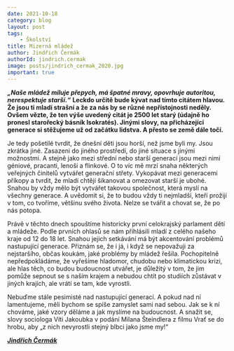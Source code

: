 ```yaml
---
date: 2021-10-18
category: blog
layout: post
tags:
    - Školství
title: Mizerná mládež
author: Jindřich Čermák
authorId: jindrich.cermak
image: posts/jindrich_cermak_2020.jpg
important: true
---
```

***„Naše mládež miluje přepych, má špatné mravy, opovrhuje autoritou, nerespektuje starší.“*** 
**Leckdo určitě bude kývat nad tímto citátem hlavou. Že jsou ti mladí strašní a že za nás by se různé nepřístojnosti neděly. Ovšem vězte, že ten výše uvedený citát je 2500 let starý (údajně ho pronesl starořecký básník Isokratés). Jinými slovy, na přicházející generace si stěžujeme už od začátku lidstva. A přesto se země dále točí.**

Je tedy pošetilé tvrdit, že dnešní děti jsou horší, než jsme byli my. Jsou zkrátka jiné. Zasazeni do jiného prostředí, do jiné situace s jinými možnostmi. A stejně jako mezi střední nebo starší generací jsou mezi nimi géniové, pracanti, lenoši a flinkové. O to víc mě mrzí snaha některých veřejných činitelů vytvářet generační střety. Vykopávat mezi generacemi příkopy a tvrdit, že mladí chtějí šikanovat a omezovat starší je ubohé. Snahou by vždy mělo být vytvářet takovou společnost, která myslí na všechny generace. A uvědomit si, že to budou vždy ti nejmladší, kteří prožijí v tom, co tvoříme, většinu svého života. Nelze se tvářit a chovat se, že po nás potopa.

Právě v těchto dnech spouštíme historicky první celokrajský parlament dětí a mládeže. Podle prvních ohlasů se nám přihlásili mladí z celého našeho kraje od 12 do 18 let. Snahou jejich setkávání má být akcentování problémů nastupující generace. Přiznám se, že i já, i když se nepovažuji za nejstaršího, občas koukám, jaké problémy by mládež řešila. Pochopitelně nepředpokládáme, že vyřešíme hladomor, chudobu nebo klimatickou krizi, ale hlas těch, co budou budoucnost utvářet, je důležitý v tom, že jim pomůže sepnout se s naším krajem a nebudou chtít po studiích zůstávat v jiných krajích, ale vrátí se tam, kde vyrostli.

Nebuďme stále pesimisté nad nastupující generací. A pokud nad ní lamentujeme, měli bychom se spíše zamyslet sami nad sebou. Jak se k ní chováme, jaké vzory děláme a jak myslíme na budoucnost. A snažit se, slovy sociologa Víti Jakoubka v podání Milana Šteindlera z filmu Vrať se do hrobu, aby „z nich nevyrostli stejný blbci jako jsme my!“

***[Jindřich Čermák](https://karlovarsky.pirati.cz/lide/jindrich-cermak/)***
